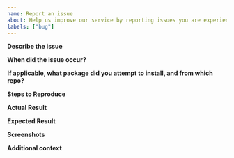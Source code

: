 ```yaml
---
name: Report an issue
about: Help us improve our service by reporting issues you are experiencing.
labels: ["bug"]
---
```


**Describe the issue**
<!-- A clear and concise description of what is the issue. -->

**When did the issue occur?**
<!-- Be as accurate as you can. -->

**If applicable, what package did you attempt to install, and from which repo?**

**Steps to Reproduce**
<!-- Steps to reproduce the behavior (if applicable) -->

**Actual Result**

**Expected Result**

**Screenshots**
<!-- If applicable, add screenshots to help explain your problem. -->

**Additional context**
<!-- Add any other context about the problem here. -->
